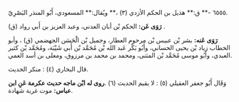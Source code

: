 ٦٥٥٥ -** ق:** هذيل بن الحكم الأزدي (٣) ،** ويُقال:** المسعودي، أَبُو المنذر البَصْرِيّ.

**رَوَى عَن:** الحكم بْن أبان العدني، وعبد العزيز بن أَبي رواد (ق) .

**رَوَى عَنه:** بشر بْن عبيس بْن مرحوم العطار، وجميل بْن الْحَسَن الجهضمي (ق) ، وأبو الخطاب زياد بْن يحيى الحساني، وأَبُو بَكْر عَبد الله بْن مُحَمَّد بْن أَبي شَيْبَة، ومُحَمَّد بْن كثير العبدي، وأَبُو موسى مُحَمَّد بْن المثنى، ومحمد بن محمد بن مرزوق، ومعلى بن أسد العمي.

قال البخاري (٤) : منكر الحديث.

وَقَال أَبُو جعفر العقيلي (٥) : لا يقيم الحديث (٦) .**روى له ابْن ماجه حديث عكرمة عَنِ ابن عباس:** موت غربة شهادة.